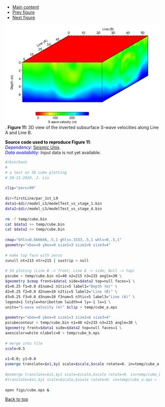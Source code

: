 - [Main content](ch5_main.md)
- [Prev figure](ch5_fig09.md)
- [Next figure](ch5_fig11.md)

<img src="Figs/ch5_fig11.png" alt="Figure 06" style="zoom: 120%;" />.
**Figure 11:** 3D view of the inverted subsurface S-wave velocities along Line A and Line B.
    

<span style="color:black"> **Source code used to reproduce Figure 11**: </span> <br>
<span style="color:blue"> *Dependency:* </span> [Seismic Unix](https://github.com/JohnWStockwellJr/SeisUnix). <br>
<span style="color:blue"> *Data availability:* </span> Input data is not yet available.


```sh
#/bin/bash
#
# a test on 3D cube plotting
# 20-11-2020, J. Liu

clip="perc=99"

dir=firstLine/par_1st_L9
data1=$dir/model_L5/modelTest_vs_stage_1.bin
data2=$dir/model_L5/modelTest_vs_stage_4.bin

rm -f temp/cube.bin
cat $data1 >> temp/cube.bin
cat $data2 >> temp/cube.bin

cmap="bhls=0.666666,.5,1 ghls=.3333,.5,1 whls=0,.5,1"
geometry="xbox=0 ybox=0 size1=3 size2=6 size3=4"

# make top face with zeros
sunull nt=215 ntr=215 | sustrip > null

# 3d ploting (Line B -> front; Line A -> side; Null -> top)
pscube < temp/cube.bin n1=40 n2=215 n3=215 angle=30 \
$geometry $cmap front=$data1 side=$data2 top=null faces=1 \
d1=0.25 f1=0.0 d1num=2 n1tic=5 label1="Depth (m)" \
d2=0.25 f2=0.0 d2num=10 n2tic=5 label2="Line (B)" \
d3=0.25 f3=0.0 d3num=10 f3num=5 n3tic=5 label3="Line (A)" \
legend=1 lstyle=horibottom lwidth=4 ly=-1 lx=1 \
units="S-wave velocity (m)" $clip > temp/cube_a.eps

geometry="xbox=0 ybox=0 size1=3 size2=6 size3=4"
pscubecontour < temp/cube.bin n1=40 n2=215 n3=215 angle=30 \
$geometry front=$data1 side=$data2 top=null faces=1 \
axescolor=white nlabelc=0 > temp/cube_b.eps

# merge into file
scale=0.5

x1=0.0; y1=0.0
psmerge translate=$x1,$y1 scale=$scale,$scale rotate=0. in=temp/cube_a.eps > figs/cube.eps 

#psmerge translate=$x1,$y1 scale=$scale,$scale rotate=0. in=temp/cube_b.eps \
#translate=$x1,$y1 scale=$scale,$scale rotate=0. in=temp/cube_a.eps > figs/cube.eps

open figs/cube.eps &

```

<a href="#top">Back to top</a>

